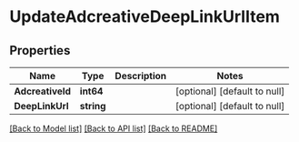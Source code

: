 # UpdateAdcreativeDeepLinkUrlItem

## Properties
Name | Type | Description | Notes
------------ | ------------- | ------------- | -------------
**AdcreativeId** | **int64** |  | [optional] [default to null]
**DeepLinkUrl** | **string** |  | [optional] [default to null]

[[Back to Model list]](../README.md#documentation-for-models) [[Back to API list]](../README.md#documentation-for-api-endpoints) [[Back to README]](../README.md)


